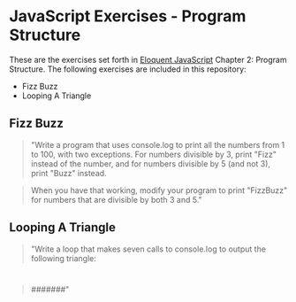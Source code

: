 JavaScript Exercises - Program Structure
=========

These are the exercises set forth in [Eloquent JavaScript] Chapter 2: Program Structure. The following exercises are included in this repository:

  - Fizz Buzz
  - Looping A Triangle



Fizz Buzz
----
>"Write a program that uses console.log to print all the numbers from 1 to 100, with two exceptions. For numbers divisible by 3, print "Fizz" instead of the number, and for numbers divisible by 5 (and not 3), print "Buzz" instead.

>When you have that working, modify your program to print "FizzBuzz" for numbers that are divisible by both 3 and 5."

Looping A Triangle
----
>"Write a loop that makes seven calls to console.log to output the following triangle:

>#
>##
>###
>####
>#####
>######
>#######"



[Eloquent JavaScript]:http://eloquentjavascript.net/02_program_structure.html
